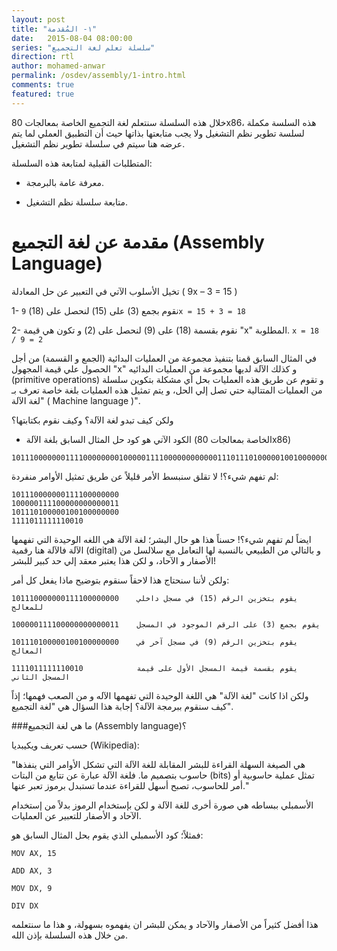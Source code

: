 ```yaml
---
layout: post
title: "١- المُقدمة"
date:   2015-08-04 08:00:00
series: "سلسلة تعلم لغة التجميع"
direction: rtl
author: mohamed-anwar
permalink: /osdev/assembly/1-intro.html
comments: true
featured: true
---
```


خلال هذه السلسلة سنتعلم لغة التجميع الخاصة بمعالجات 80x86، هذه السلسة مكملة لسلسة تطوير نظم التشغيل ولا يجب متابعتها بذاتها حيث أن التطبيق العملي لما يتم عرضه هنا سيتم في سلسلة تطوير نظم التشغيل.

المتطلبات القبلية لمتابعة هذه السلسلة:

* معرفة عامة بالبرمجة.

* متابعة سلسلة نظم التشغيل.

# مقدمة عن لغة التجميع (Assembly Language)

تخيل الأسلوب الآتي في التعبير عن حل المعادلة ( 9x – 3 = 15 )

1- نقوم بجمع (3) على (15) لنحصل على (18) 	 ```9x = 15 + 3 = 18```

2- نقوم بقسمة (18) على (9) لنحصل على (2) و تكون هي قيمة "x" المطلوبة. ```x = 18 / 9 = 2```

في المثال السابق قمنا بتنفيذ مجموعة من العمليات البدائية (الجمع و القسمة) من أجل الحصول
علي قيمة المجهول "x" و كذلك الآلة لديها مجموعة من العمليات البدائيه (primitive operations) و تقوم عن طريق هذه العمليات بحل أي مشكلة بتكوين سلسلة من العمليات المتتالية حتي تصل إلي الحل، و يتم تمثيل هذه العمليات بلغة خاصة تعرف بـ "لغة الآلة ( Machine language )".

ولكن كيف تبدو لغة الآلة؟ وكيف نقوم بكتابتها؟

- الكود الآتي هو كود حل المثال السابق بلغة الآلة (الخاصة بمعالجات 80x86)

```
1011100000001111000000001000001111000000000000111011101000001001000000001111011111110010
```

لم تفهم شيء؟! لا تقلق سنبسط الأمر قليلاً عن طريق تمثيل الأوامر منفردة:

```
101110000000111100000000
100000111100000000000011
101110100000100100000000
1111011111110010
```

ايضاً لم تفهم شيء؟! حسناً هذا هو حال البشر؛ لغة الآلة هي اللغه الوحيدة التي تفهمها الآلة فالآلة هنا رقمية (digital) و بالتالي من الطبيعي بالنسبة لها التعامل مع سلالسل من الأصفار و الآحاد، و لكن هذا يعتبر معقد إلي حد كبير للبشر!

ولكن لأننا سنحتاج هذا لاحقاً سنقوم بتوضيح ماذا يفعل كل أمر:

```
101110000000111100000000 	يقوم بتخزين الرقم (15) في مسجل داخلي للمعالج

100000111100000000000011	يقوم بجمع (3) على الرقم الموجود في المسجل

101110100000100100000000	يقوم بتخزين الرقم (9) في مسجل آخر في المعالج

1111011111110010			يقوم بقسمة قيمة المسجل الأول على قيمة المسجل الثاني
```

ولكن اذا كانت "لغة الآلة" هي اللغة الوحيدة التي تفهمها الآله و من الصعب فهمها؛ إذاً كيف سنقوم ببرمجة الآلة؟ إجابة هذا السؤال هي "لغة التجميع".

###ما هي لغة التجميع (Assembly language)؟

حسب تعريف ويكيبديا (Wikipedia):

"هي الصيغة السهلة القراءة للبشر المقابلة للغة الآلة التي تشكل الأوامر التي ينفذها حاسوب بتصميم ما. فلغة الآلة عبارة عن تتابع من البتات (bits) تمثل عملية حاسوبية أو أمر للحاسوب، تصبح أسهل للقراءة عندما تستبدل برموز تعبر عنها."

الأسمبلي ببساطه هي صورة أخرى للغة الآلة و لكن بإستخدام الرموز بدلاً من إستخدام الآحاد و الأصفار للتعبير عن العمليات.

فمثلاً؛ كود الأسمبلي الذي يقوم بحل المثال السابق هو:

```
MOV	AX, 15

ADD	AX, 3

MOV	DX, 9

DIV	DX
```

هذا أفضل كثيراً من الأصفار والآحاد و يمكن للبشر ان يفهموه بسهولة، و هذا ما سنتعلمه من خلال هذه السلسلة بإذن الله.
